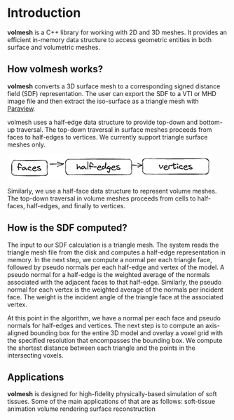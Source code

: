 # Introduction
**volmesh** is a C++ library for working with 2D and 3D meshes. It provides an efficient in-memory data structure to access geometric entities in both surface and volumetric meshes.

## How volmesh works?
**volmesh** converts a 3D surface mesh to a corresponding signed distance field (SDF) representation. The user can export the SDF to a VTI or MHD image file and then extract the iso-surface as a triangle mesh with [Paraview](https://www.paraview.org).

volmesh uses a half-edge data structure to provide top-down and bottom-up traversal. The top-down traversal in surface meshes proceeds from faces to half-edges to vertices. We currently support triangle surface meshes only.

![Surface mesh top-down traversal](https://github.com/pouryashirazian/volmesh/blob/main/docs/images/surface_topdown_traversal.png?raw=true)


Similarly, we use a half-face data structure to represent volume meshes. The top-down traversal in volume meshes proceeds from cells to half-faces, half-edges, and finally to vertices.

## How is the SDF computed?
The input to our SDF calculation is a triangle mesh. The system reads the triangle mesh file from the disk and computes a half-edge representation in memory. In the next step, we compute a normal per each triangle face, followed by pseudo normals per each half-edge and vertex of the model. A pseudo normal for a half-edge is the weighted average of the normals associated with the adjacent faces to that half-edge. Similarly, the pseudo normal for each vertex is the weighted average of the normals per incident face. The weight is the incident angle of the triangle face at the associated vertex.

At this point in the algorithm, we have a normal per each face and pseudo normals for half-edges and vertices. The next step is to compute an axis-aligned bounding box for the entire 3D model and overlay a voxel grid with the specified resolution that encompasses the bounding box. We compute the shortest distance between each triangle and the points in the intersecting voxels.

## Applications
**volmesh** is designed for high-fidelity physically-based simulation of soft tissues. Some of the main applications of that are as follows:
soft-tissue animation
volume rendering
surface reconstruction
